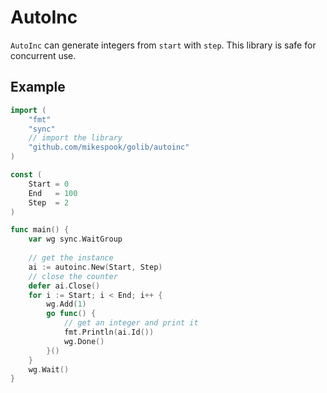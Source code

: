 AutoInc
=======

`AutoInc` can generate integers from `start` with `step`. This library is safe for concurrent use.

Example
-------

```go
import (
	"fmt"
	"sync"
	// import the library
	"github.com/mikespook/golib/autoinc"
)

const (
	Start = 0
	End   = 100
	Step  = 2
)

func main() {
	var wg sync.WaitGroup
	
	// get the instance
	ai := autoinc.New(Start, Step)
	// close the counter
	defer ai.Close()
	for i := Start; i < End; i++ {
		wg.Add(1)
		go func() {
			// get an integer and print it
			fmt.Println(ai.Id())
			wg.Done()
		}()
	}
	wg.Wait()
}
```

